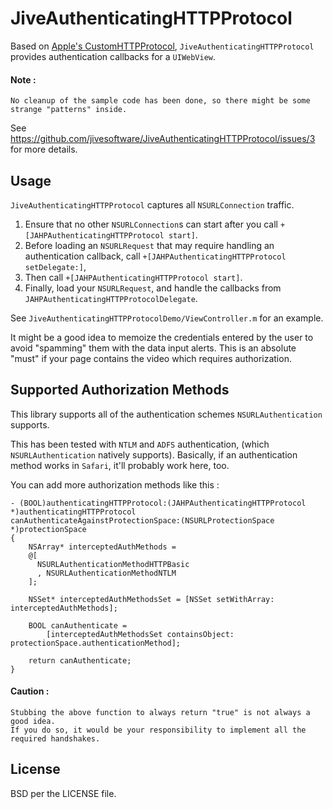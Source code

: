 JiveAuthenticatingHTTPProtocol
=======================

Based on [Apple's CustomHTTPProtocol](https://developer.apple.com/library/prerelease/ios/samplecode/CustomHTTPProtocol/Introduction/Intro.html),
`JiveAuthenticatingHTTPProtocol` provides authentication callbacks for a `UIWebView`.

#### Note :

```
No cleanup of the sample code has been done, so there might be some strange "patterns" inside. 
```

See https://github.com/jivesoftware/JiveAuthenticatingHTTPProtocol/issues/3 for more details.


Usage
-----
`JiveAuthenticatingHTTPProtocol` captures all `NSURLConnection` traffic. 

1. Ensure that no other `NSURLConnection`s can start after you call `+[JAHPAuthenticatingHTTPProtocol start]`. 
2. Before loading an `NSURLRequest` that may require handling an authentication callback, call `+[JAHPAuthenticatingHTTPProtocol setDelegate:]`, 
3. Then call `+[JAHPAuthenticatingHTTPProtocol start]`. 
4. Finally, load your `NSURLRequest`, and handle the callbacks from `JAHPAuthenticatingHTTPProtocolDelegate`.

See `JiveAuthenticatingHTTPProtocolDemo/ViewController.m` for an example.

It might be a good idea to memoize the credentials entered by the user to avoid "spamming" them with the data input alerts. This is an absolute "must" if your page contains the video which requires authorization.



Supported Authorization Methods
-----
This library supports all of the authentication schemes `NSURLAuthentication` supports.

This has been tested with `NTLM` and `ADFS` authentication, (which `NSURLAuthentication` natively supports). Basically, if an authentication method works in `Safari`, it'll probably work here, too.

You can add more authorization methods like this :

```obj-c
- (BOOL)authenticatingHTTPProtocol:(JAHPAuthenticatingHTTPProtocol *)authenticatingHTTPProtocol
canAuthenticateAgainstProtectionSpace:(NSURLProtectionSpace *)protectionSpace
{
    NSArray* interceptedAuthMethods =
    @[
      NSURLAuthenticationMethodHTTPBasic
      , NSURLAuthenticationMethodNTLM
    ];
    
    NSSet* interceptedAuthMethodsSet = [NSSet setWithArray: interceptedAuthMethods];
    
    BOOL canAuthenticate =
        [interceptedAuthMethodsSet containsObject: protectionSpace.authenticationMethod];
    
    return canAuthenticate;
}
```


#### Caution : 

```
Stubbing the above function to always return "true" is not always a good idea.
If you do so, it would be your responsibility to implement all the required handshakes.
```



License
-------

BSD per the LICENSE file.

